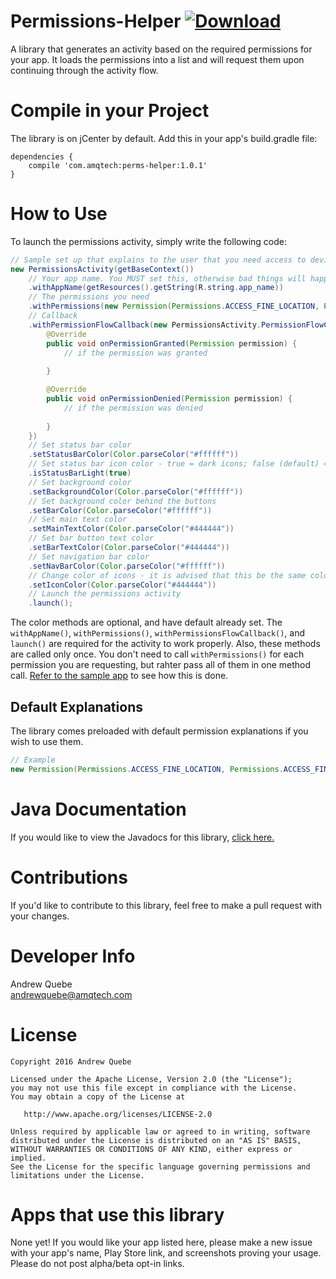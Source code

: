 # Permissions-Helper [ ![Download](https://api.bintray.com/packages/andrew-quebe/maven/Android-Permission-Helper/images/download.svg) ](https://bintray.com/andrew-quebe/maven/Android-Permission-Helper/_latestVersion)
A library that generates an activity based on the required permissions for your app. It loads the permissions into a list and will request them upon continuing through the activity flow.

# Compile in your Project
The library is on jCenter by default. Add this in your app's build.gradle file:

```
dependencies {
	compile 'com.amqtech:perms-helper:1.0.1'
}
````

# How to Use
To launch the permissions activity, simply write the following code:

``` java
// Sample set up that explains to the user that you need access to device location.
new PermissionsActivity(getBaseContext())
	// Your app name. You MUST set this, otherwise bad things will happen!
    .withAppName(getResources().getString(R.string.app_name))
    // The permissions you need
    .withPermissions(new Permission(Permissions.ACCESS_FINE_LOCATION, Permissions.ACCESS_FINE_LOCATION))
    // Callback
    .withPermissionFlowCallback(new PermissionsActivity.PermissionFlowCallback() {
        @Override
        public void onPermissionGranted(Permission permission) {
    		// if the permission was granted
            
        }

        @Override
        public void onPermissionDenied(Permission permission) {
            // if the permission was denied
            
        }
    })
    // Set status bar color
    .setStatusBarColor(Color.parseColor("#ffffff"))
    // Set status bar icon color - true = dark icons; false (default) = light icons
    .isStatusBarLight(true)
    // Set background color
    .setBackgroundColor(Color.parseColor("#ffffff"))
    // Set background color behind the buttons
    .setBarColor(Color.parseColor("#ffffff"))
    // Set main text color 
    .setMainTextColor(Color.parseColor("#444444"))
    // Set bar button text color
    .setBarTextColor(Color.parseColor("#444444"))
    // Set navigation bar color
    .setNavBarColor(Color.parseColor("#ffffff"))
    // Change color of icons - it is advised that this be the same color as your text
    .setIconColor(Color.parseColor("#444444"))
    // Launch the permissions activity
    .launch();
```

The color methods are optional, and have default already set. The `withAppName()`, `withPermissions()`, `withPermissionsFlowCallback()`, and `launch()` are required for the activity to work properly. Also, these methods are called only once. You don't need to call `withPermissions()` for each permission you are requesting, but rahter pass all of them in one method call. [Refer to the sample app](https://github.com/Andrew-Quebe/Permissions-Helper/blob/master/sample/src/main/java/com/amqtech/permissions/sample/MainActivity.java#L76) to see how this is done.

## Default Explanations
The library comes preloaded with default permission explanations if you wish to use them.

``` java
// Example
new Permission(Permissions.ACCESS_FINE_LOCATION, Permissions.ACCESS_FINE_LOCATION_EXPLANATION)
```

# Java Documentation
If you would like to view the Javadocs for this library, [click here.](https://cdn.rawgit.com/Andrew-Quebe/Permissions-Helper/master/javadoc/index.html)

# Contributions
If you'd like to contribute to this library, feel free to make a pull request with your changes. 

# Developer Info
Andrew Quebe<br>
[andrewquebe@amqtech.com](mailto:andrewquebe@amqtech.com)

# License

```
Copyright 2016 Andrew Quebe

Licensed under the Apache License, Version 2.0 (the "License");
you may not use this file except in compliance with the License.
You may obtain a copy of the License at

   http://www.apache.org/licenses/LICENSE-2.0

Unless required by applicable law or agreed to in writing, software
distributed under the License is distributed on an "AS IS" BASIS,
WITHOUT WARRANTIES OR CONDITIONS OF ANY KIND, either express or implied.
See the License for the specific language governing permissions and
limitations under the License.
```

# Apps that use this library
None yet! If you would like your app listed here, please make a new issue with your app's name, Play Store link, and screenshots proving your usage. Please do not post alpha/beta opt-in links.
